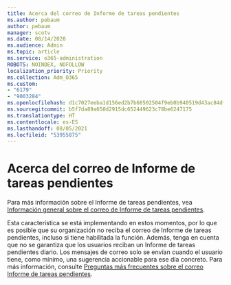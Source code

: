 ```yaml
---
title: Acerca del correo de Informe de tareas pendientes
ms.author: pebaum
author: pebaum
manager: scotv
ms.date: 08/14/2020
ms.audience: Admin
ms.topic: article
ms.service: o365-administration
ROBOTS: NOINDEX, NOFOLLOW
localization_priority: Priority
ms.collection: Adm_O365
ms.custom:
- "6179"
- "9003284"
ms.openlocfilehash: d1c7027eeba1d156ed2b7b68502504f9eb0b940519d43ac84df1c94435260101
ms.sourcegitcommit: b5f7da89a650d2915dc652449623c78be6247175
ms.translationtype: HT
ms.contentlocale: es-ES
ms.lasthandoff: 08/05/2021
ms.locfileid: "53955875"
---
```

# <a name="about-briefing-email"></a>Acerca del correo de Informe de tareas pendientes

Para más información sobre el Informe de tareas pendientes, vea [Información general sobre el correo de Informe de tareas pendientes](https://docs.microsoft.com/briefing/be-overview).  

Esta característica se está implementando en estos momentos, por lo que es posible que su organización no reciba el correo de Informe de tareas pendientes, incluso si tiene habilitada la función. Además, tenga en cuenta que no se garantiza que los usuarios reciban un Informe de tareas pendientes diario. Los mensajes de correo solo se envían cuando el usuario tiene, como mínimo, una sugerencia accionable para ese día concreto. Para más información, consulte [Preguntas más frecuentes sobre el correo Informe de tareas pendientes](https://docs.microsoft.com/briefing/be-faqs).